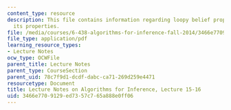 ```yaml
---
content_type: resource
description: This file contains information regarding loopy belief propagation and
  its properties.
file: /media/courses/6-438-algorithms-for-inference-fall-2014/3466e7709129ed7357c765a888e0ff06_MIT6_438F14_Lec15-16.pdf
file_type: application/pdf
learning_resource_types:
- Lecture Notes
ocw_type: OCWFile
parent_title: Lecture Notes
parent_type: CourseSection
parent_uid: 78c7f9d1-dcdf-dabc-ca71-269d259e4471
resourcetype: Document
title: Lecture Notes on Algorithms for Inference, Lecture 15-16
uid: 3466e770-9129-ed73-57c7-65a888e0ff06
---
```

